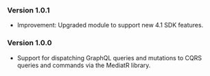 ### Version 1.0.1

- Improvement: Upgraded module to support new 4.1 SDK features.

### Version 1.0.0

- Support for dispatching GraphQL queries and mutations to CQRS queries and commands via the MediatR library.
